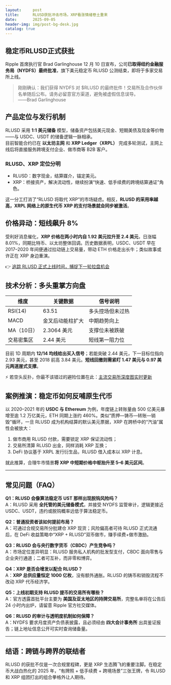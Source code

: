 ```yaml
---
layout:     post
title:      RLUSD获批冲击市场，XRP看涨情绪卷土重来
date:       2025-09-05
header-img: img/post-bg-desk.jpg
catalog: true
---
```


## 稳定币RLUSD正式获批

Ripple 首席执行官 Brad Garlinghouse 12 月 10 日宣布，公司**已取得纽约金融服务局（NYDFS）最终批准**，旗下美元稳定币 RLUSD 公测结束，即将于多家交易所上线。

> 刚刚确认：我们获得 NYDFS 对 $RLUSD 的最终批件！交易所及合作伙伴名单随后公布。请务必留意官方渠道，避免被虚假信息误导。  
> ——Brad Garlinghouse

## 产品定位与发行机制

RLUSD 采用 **1:1 美元储备** 模型，储备资产包括美元现金、短期美债及现金等价物——与 USDC、USDT 的储备逻辑一脉相承。  
目前智能合约已在 **以太坊主网** 和 **XRP Ledger（XRPL）** 完成多轮测试，主网上线后将直接服务跨境支付企业、做市商等 B2B 客户。

### RLUSD、XRP 定位分明
- RLUSD：数字现金，结算媒介，锚定美元。
- XRP：桥接资产，解决流动性，继续扮演“快速、低手续费的跨境结算通证”角色。

这一分工打消了“RLUSD 将取代 XRP”的市场疑虑。相反，**RLUSD 的采用率越高，XRPL 网络上的原生代币 XRP 的支付场景就会同步被激活**。

## 价格异动：短线飙升 8%

受利好消息催化，**XRP 价格在两小时内自 1.92 美元拉升至 2.4 美元**，日涨幅 8.01%，同期比特币、以太坊整体回调。历史数据表明，USDC、USDT 早在 2017–2020 年间便通过拉动链上交易量，带动 ETH 价格走出长牛；类似故事或许正在 XRP 身边重演。

👉 [追踪 RLUSD 正式上线时间，捕捉下一轮拉盘机会](https://okxdog.com/)

## 技术分析：多头重掌方向盘

| 维度 | 关键数据 | 信号说明 |
|---|---|---|
| RSI(14) | 63.51 | 多头控场但未过热 |
| MACD | 金叉后动能柱扩大 | 中期趋势向上 |
| MA（10日） | 2.3064 美元 | 支撑位未被跌破 |
| 交易密集区 | 2.44 美元 | 短线第一阻力位 |

目前 1D 周期内 **12/14 均线给出买入信号**；若能突破 2.44 美元，下一目标位指向 2.93 美元，甚至 2018 前高 3.84 美元。**短线回撤则需紧盯 1.47 美元与 0.97 美元两道崖式支撑**。

⚡ 若空头反扑，你最不该错过的避险位置在此：[主流交易所深度图实时更新](https://okxdog.com/)

## 案例推演：稳定币如何反哺原生代币

以 2020–2021 年的 **USDC 与 Ethereum** 为例，年度链上转账量由 500 亿美元暴增至逾 1.2 万亿美元，ETH 同期上涨约 460%。类似“质押—铸币—转账—销毁”循环，一旦 RLUSD 成为机构结算的默认美元票据，XRP 在跨桥中的“汽油”属性会被放大：  
1. 做市商用 RLUSD 付款，需要锁定 XRP 保证流动性；  
2. 交易所清算 RLUSD 出金，同样消耗 XRP 互换；  
3. DeFi 协议基于 XRPL 发行衍生品，RLUSD 借入成本以 XRP 计息。

就此推算，合理牛市情景**将 XRP 中短期价格中枢抬升至 5–6 美元区间**。

---

## 常见问题（FAQ）

**Q1：RLUSD 会像算法稳定币 UST 那样出现脱钩风险吗？**  
A：RLUSD 采用 **全托管的美元储备模式**，并接受 NYDFS 监管审计，逻辑更接近 USDC、USDT，违约或脱钩概率远低于算法稳定币。

**Q2：普通投资者该如何提前布局？**  
A：可通过合规交易所分批建仓 XRP 现货；风险偏高者可待 RLUSD 正式流通后，在 DeFi 收益策略中“XRP + RLUSD”双币做市，赚手续费+做市激励。

**Q3：RLUSD 会与央行数字货币（CBDC）产生竞争吗？**  
A：市场定位差异明显：RLUSD 服务私人机构的批发型支付，CBDC 面向零售与企业央行通道；二者可互补，而非零和博弈。

**Q4：XRP 是否会增发以配合 RLUSD？**  
A：**XRP 总供应量恒定 1000 亿枚**，没有额外通胀。RLUSD 的铸币和销毁流程不改动 XRP 代币经济学。

**Q5：上线初期支持 RLUSD 提币的交易所有哪些？**  
A：官方透露首批平台主要为 **美国及亚太地区的持牌交易所**，完整名单将在公告后 24 小时内出炉，请留意 Ripple 官方社交媒体。

**Q6：RLUSD 的审计与透明度机制如何保障？**  
A：NYDFS 要求月度资产负债表披露，且必须经由 **四大会计事务所** 出具鉴证报告；链上地址信息公开可实时查询储备量。

---

## 结语：跨链与跨界的联结者

RLUSD 的获批不仅是一次合规里程碑，更是 XRP 生态腾飞的重要注脚。在稳定币大战白热化的 2025 年，“有牌照 + 低手续费 + 跨境场景”三张王牌，令 RLUSD 和 XRP 组团打出的组合拳格外让人期待。